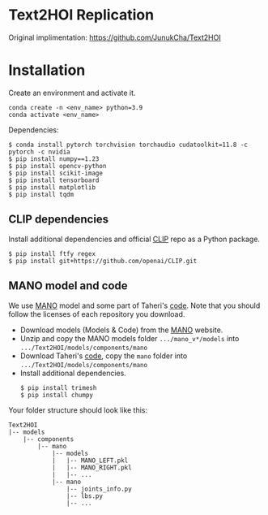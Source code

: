 # Text2HOI Replication

Original implimentation: https://github.com/JunukCha/Text2HOI

# Installation

Create an environment and activate it.

```
conda create -n <env_name> python=3.9
conda activate <env_name>
```

Dependencies:

```
$ conda install pytorch torchvision torchaudio cudatoolkit=11.8 -c pytorch -c nvidia
$ pip install numpy==1.23
$ pip install opencv-python
$ pip install scikit-image
$ pip install tensorboard
$ pip install matplotlib
$ pip install tqdm
```

## CLIP dependencies

Install additional dependencies and official [CLIP](https://github.com/openai/CLIP) repo as a Python package.
```
$ pip install ftfy regex
$ pip install git+https://github.com/openai/CLIP.git
```

## MANO model and code

We use [MANO](https://mano.is.tue.mpg.de/) model and some part of Taheri's [code](https://github.com/otaheri/MANO). Note that you should follow the licenses of each repository you download.

- Download models (Models & Code) from the [MANO](https://mano.is.tue.mpg.de/) website.
- Unzip and copy the MANO models folder `.../mano_v*/models` into `.../Text2HOI/models/components/mano`
- Download Taheri's [code](https://github.com/otaheri/MANO), copy the `mano` folder into `.../Text2HOI/models/components/mano` 
- Install additional dependencies.
  ```
  $ pip install trimesh
  $ pip install chumpy
  ```

Your folder structure should look like this:
```
Text2HOI
|-- models
    |-- components
        |-- mano
            |-- models
            |   |-- MANO_LEFT.pkl
            |   |-- MANO_RIGHT.pkl
            |   |-- ...
            |-- mano
                |-- joints_info.py
                |-- lbs.py
                |-- ...
```